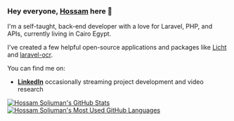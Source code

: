 ### Hey everyone, [Hossam]([https://HossamSoliuman.com](https://www.linkedin.com/in/hossam-soliuman-a62753228)) here 👋

I'm a self-taught, back-end developer with a love for Laravel, PHP, and APIs, currently living in Cairo Egypt.

I've created a few helpful open-source applications and packages like [Licht](https://github.com/HossamSoliuman/licht) and [laravel-ocr](https://github.com/HossamSoliuman/laravel-ocr).

You can find me on:

- **[LinkedIn](https://www.linkedin.com/in/hossam-soliuman-a62753228)** occasionally streaming project development and video research

<a href="https://github.com/HossamSoliuman/github-readme-stats">
  <img align="top" src="https://github-readme-stats.vercel.app/api?username=HossamSoliuman&hide=contribs&count_private=true&theme=dracula&show_icons=true" alt="Hossam Soliuman's GitHub Stats" />
</a>

<a href="https://github.com/HossamSoliuman/github-readme-stats">
  <img align="top" src="https://github-readme-stats.vercel.app/api/top-langs/?username=HossamSoliuman&count_private=true&theme=dracula&show_icons=true&hide=css&layout=compact&card_width=270" alt="Hossam Soliuman's Most Used GitHub Languages" />
</a>
